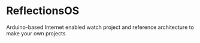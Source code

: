 # ReflectionsOS
 Arduino-based Internet enabled watch project and reference architecture to make your own projects
